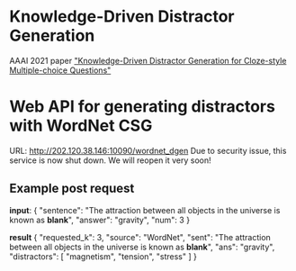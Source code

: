 # Knowledge-Driven Distractor Generation
AAAI 2021 paper ["Knowledge-Driven Distractor Generation for Cloze-style Multiple-choice Questions"](https://arxiv.org/abs/2004.09853)

# Web API for generating distractors with WordNet CSG
URL: http://202.120.38.146:10090/wordnet_dgen
Due to security issue, this service is now shut down. We will reopen it very soon!

## Example post request
**input**:
{
    "sentence": "The attraction between all objects in the universe is known as **blank**",
    "answer": "gravity",
    "num": 3
}


**result**
{
    "requested_k": 3,
    "source": "WordNet",
    "sent": "The attraction between all objects in the universe is known as **blank**",
    "ans": "gravity",
    "distractors": [
        "magnetism",
        "tension",
        "stress"
    ]
}



